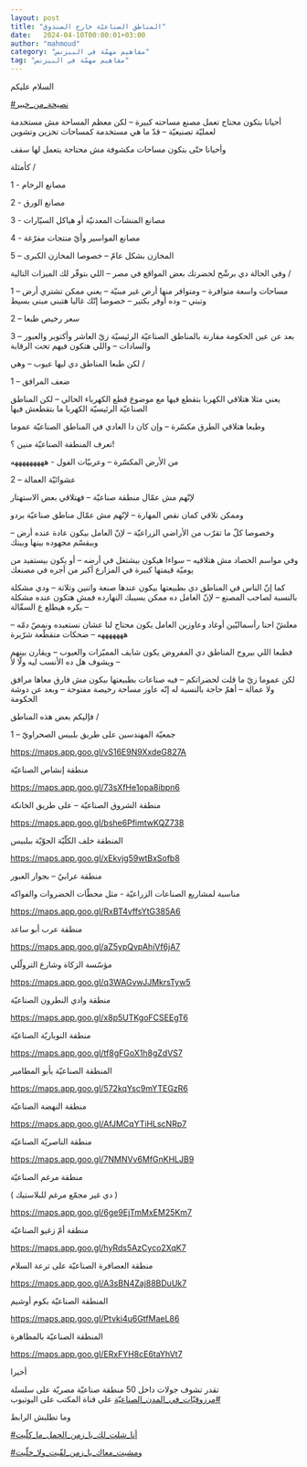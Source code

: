 ```yaml
---
layout: post
title: "المناطق الصناعيّة خارج الصندوق"
date:   2024-04-10T00:00:01+03:00
author: "mahmoud"
category: "مفاهيم مهمّة في البيزنس"
tag: "مفاهيم مهمّة في البيزنس"
---
```



السلام عليكم




[<u>\#نصيحة\_من\_خبير</u>](https://www.facebook.com/hashtag/%D9%86%D8%B5%D9%8A%D8%AD%D8%A9_%D9%85%D9%86_%D8%AE%D8%A8%D9%8A%D8%B1?__eep__=6&__cft__%5b0%5d=AZVwBUtDJuopPVhPNE52YYMTk90c0zE96ujsstvXvgQY4yC7RjRyJQLU5YNT_airCuXybK2aAFEBRVqKo_bLMn_wHLx0QUmt38D7zZdRepsMyFGyxvUy5E8FhMERIpzhlySHjAqhQCuZ050teLZhHsCo5rrQpHRYQ7rblTH8RlqcMg&__tn__=*NK-R)




أحيانا بتكون محتاج تعمل مصنع مساحته كبيرة – لكن معظم
المساحة مش مستخدمة لعمليّة تصنيعيّة – قدّ ما هي مستخدمة كمساحات تخزين
وتشوين

وأحيانا حتّى بتكون مساحات مكشوفة مش محتاجة يتعمل لها
سقف




كأمثلة /

1 - مصانع الرخام

2 - مصانع الورق

3 - مصانع المنشآت المعدنيّة أو هياكل السيّارات

4 - مصانع المواسير وأيّ منتجات مفرّغة

5 – المخازن بشكل عامّ – خصوصا المخازن الكبرى




وفي الحالة دي برشّح لحضرتك بعض المواقع في مصر – اللي
بتوفّر لك الميزات التالية /




1 – مساحات واسعة متوافرة – ومتوافر منها أرض غير مبنيّة –
يعني ممكن تشتري أرض وتبني – وده أوفر بكتير – خصوصا إنّك غالبا هتبنى مبنى
بسيط




2 – سعر رخيص طبعا




3 – بعد عن عين الحكومة مقارنة بالمناطق الصناعيّة الرئيسيّة
زيّ العاشر وأكتوبر والعبور والسادات – واللي هتكون فيهم تحت الرقابة




لكن طبعا المناطق دي ليها عيوب – وهي /




1 – ضعف المرافق

يعني مثلا هتلاقي الكهربا بتقطع فيها مع موضوع قطع
الكهرباء الحالي – لكن المناطق الصناعيّة الرئيسيّة الكهربا ما بتقطعش
فيها

وطبعا هتلاقي الطرق مكسّرة – وإن كان دا العادي في المناطق
الصناعيّة عموما




تعرف المنطقة الصناعيّة منين ؟!

من الأرض المكسّرة – وعربيّات الفول - هههههههههه




2 – عشوائيّة العمالة

لإنّهم مش عمّال منطقة صناعيّة – فهتلاقي بعض
الاستهتار

وممكن تلاقي كمان نقص المهارة – لإنّهم مش عمّال مناطق
صناعيّة بردو




وخصوصا كلّ ما تقرّب من الأراضي الزراعيّة – لإنّ العامل بيكون
عادة عنده أرض – وبيقسّم مجهوده بينها وبينك

وفي مواسم الحصاد مش هتلاقيه – سواءا هيكون بيشتغل في أرضه
– أو يكون بيستفيد من يوميّة قيمتها كبيرة في المزارع أكبر من أجره في
مصنعك




كما إنّ الناس في المناطق دي بطبيعتها بيكون عندها صنعة
واتنين وتلاتة – ودي مشكلة بالنسبة لصاحب المصنع – لإنّ العامل ده ممكن
يسيبك النهارده فمش هتكون عنده مشكلة – بكره هيطلع ع السقّالة




معلشّ احنا رأسماليّين أوغاد وعاوزين العامل يكون محتاج لنا
عشان نستعبده ونمصّ دمّه – هههههههه – ضحكات متقطّعة شرّيرة




فطبعا اللي بيروح المناطق دي المفروض يكون شايف المميّزات
والعيوب – ويقارن بينهم – ويشوف هل ده الأنسب ليه ولّا لأ




لكن عموما زيّ ما قلت لحضراتكم – فيه صناعات بطبيعتها بيكون
مش فارق معاها مرافق ولا عمالة – أهمّ حاجة بالنسبة له إنّه عاوز مساحة رخيصة
مفتوحة – وبعد عن دوشة الحكومة




فإليكم بعض هذه المناطق /




1 – جمعيّة المهندسين على طريق بلبيس الصحراويّ




[<u>https://maps.app.goo.gl/vS16E9N9XxdeG827A</u>](https://l.facebook.com/l.php?u=https%3A%2F%2Fmaps.app.goo.gl%2FvS16E9N9XxdeG827A%3Ffbclid%3DIwAR1R5ZpiRDu28JIYjOif0OI8i0KAlX3D7pz2QtP-ELDltu6Kudz3L3EPebI&h=AT3HYXXW64wV3R1anvemsp70zA73ETt7_wiLcTo_m321tlRl8I0P0P5iZOJ6w8KcJWeij8CsqVJoimyr-JHcD28svCIRUtz9T_t0TXb6E7B9wl0StsxsKiZrGITM0VfWnvc&__tn__=-UK-R&c%5b0%5d=AT3szuXz34MdOLW7UCAKkes3k-bVVSdu4PZ7dKmgiKQWlYOWwEItvpKj-h5PVwFiLMZnrtrg2zGK_Qdvx3NZRQ46xxutWCyeAT5gqIaiom7nWIbWp-0hM6dNGufVGI0kbGSk7Vza8lf7ADk7NgCxa1ILVBpdJon9NCaqbdJS4pbIBH5dCYt3UKrXctTPrpPEWX64pA)




منطقة إنشاص الصناعيّة




[<u>https://maps.app.goo.gl/73sXfHe1opa8ibpn6</u>](https://l.facebook.com/l.php?u=https%3A%2F%2Fmaps.app.goo.gl%2F73sXfHe1opa8ibpn6%3Ffbclid%3DIwAR16Wrok9kfUae7IDKLN9H7unSXgbTLiJWSUAE_CSFZuPMUqwYTLC3AP4qk&h=AT2n4l0mQYrjX9j3yxSNTIYWMdcZc27Tt7xb_h07-MlH793ZRRgMUtg59WDUnXNKtpyb0RjPOq1_jLFEQ3DpJBUEOqI1k3jperiE2HLWoKs8A--yzJFdth6ttmOODaEgM_4&__tn__=-UK-R&c%5b0%5d=AT3szuXz34MdOLW7UCAKkes3k-bVVSdu4PZ7dKmgiKQWlYOWwEItvpKj-h5PVwFiLMZnrtrg2zGK_Qdvx3NZRQ46xxutWCyeAT5gqIaiom7nWIbWp-0hM6dNGufVGI0kbGSk7Vza8lf7ADk7NgCxa1ILVBpdJon9NCaqbdJS4pbIBH5dCYt3UKrXctTPrpPEWX64pA)




منطقة الشروق الصناعيّة – على طريق الخانكة




[<u>https://maps.app.goo.gl/bshe6PfimtwKQZ738</u>](https://l.facebook.com/l.php?u=https%3A%2F%2Fmaps.app.goo.gl%2Fbshe6PfimtwKQZ738%3Ffbclid%3DIwAR16Wrok9kfUae7IDKLN9H7unSXgbTLiJWSUAE_CSFZuPMUqwYTLC3AP4qk&h=AT0316skljjppkGoG6J-S4nSEGaYToxYZkU-5lvB8VILltYik7U1LuYEtx6J25zn7u0iIt9CcgB_8zIoHnoSlSnIf7JRWr_ADWySrw_rsyhG4D7G6EbRySVQs79XkAoMwQY&__tn__=-UK-R&c%5b0%5d=AT3szuXz34MdOLW7UCAKkes3k-bVVSdu4PZ7dKmgiKQWlYOWwEItvpKj-h5PVwFiLMZnrtrg2zGK_Qdvx3NZRQ46xxutWCyeAT5gqIaiom7nWIbWp-0hM6dNGufVGI0kbGSk7Vza8lf7ADk7NgCxa1ILVBpdJon9NCaqbdJS4pbIBH5dCYt3UKrXctTPrpPEWX64pA)




المنطقة خلف الكلّيّة الجوّيّة ببلبيس




[<u>https://maps.app.goo.gl/xEkvjg59wtBxSofb8</u>](https://l.facebook.com/l.php?u=https%3A%2F%2Fmaps.app.goo.gl%2FxEkvjg59wtBxSofb8%3Ffbclid%3DIwAR35UxzPDj2_p7YqCpUhT40fKqlUKzzkp8RRB_Rvl8W2IyfjdwZBDDF_ngk&h=AT3HGmdqCJ1mvfiDMDgfJvd3eEX7ZuLY472az2okK1B_8d6OsMENeANkXNGyN06rGW7eINJ3ycGXnU6mSQCiPHokdlxoaHqPIauAQ2_BiHZzISSyxmWd4c99UkOxRH56t9E&__tn__=-UK-R&c%5b0%5d=AT3szuXz34MdOLW7UCAKkes3k-bVVSdu4PZ7dKmgiKQWlYOWwEItvpKj-h5PVwFiLMZnrtrg2zGK_Qdvx3NZRQ46xxutWCyeAT5gqIaiom7nWIbWp-0hM6dNGufVGI0kbGSk7Vza8lf7ADk7NgCxa1ILVBpdJon9NCaqbdJS4pbIBH5dCYt3UKrXctTPrpPEWX64pA)




منطقة عرابيّ – بجوار العبور

مناسبة لمشاريع الصناعات الزراعيّة - مثل محطّات الخضروات
والفواكه




[<u>https://maps.app.goo.gl/RxBT4vffsYtG385A6</u>](https://l.facebook.com/l.php?u=https%3A%2F%2Fmaps.app.goo.gl%2FRxBT4vffsYtG385A6%3Ffbclid%3DIwAR3mIrR2YiaL0PUI2hcNTZWpq-tBE7G-ohZRw-vU_JBIbqlEn1n2aqujK0g&h=AT3jleWXywrRT7ffLd3faelXV562ZIxcU7CFqv1fYKo6LEc7Uel_usQ5mAeK7tq1N-OVZbaRTKRpW2_VlKUTDEpwmTp59u8L4-uuUVP6wwqEPxMGMb8q8_BqVMFLRbCVwic&__tn__=-UK-R&c%5b0%5d=AT3szuXz34MdOLW7UCAKkes3k-bVVSdu4PZ7dKmgiKQWlYOWwEItvpKj-h5PVwFiLMZnrtrg2zGK_Qdvx3NZRQ46xxutWCyeAT5gqIaiom7nWIbWp-0hM6dNGufVGI0kbGSk7Vza8lf7ADk7NgCxa1ILVBpdJon9NCaqbdJS4pbIBH5dCYt3UKrXctTPrpPEWX64pA)




منطقة عرب أبو ساعد




[<u>https://maps.app.goo.gl/aZ5ypQvpAhjVf6jA7</u>](https://l.facebook.com/l.php?u=https%3A%2F%2Fmaps.app.goo.gl%2FaZ5ypQvpAhjVf6jA7%3Ffbclid%3DIwAR1R5ZpiRDu28JIYjOif0OI8i0KAlX3D7pz2QtP-ELDltu6Kudz3L3EPebI&h=AT3KGdf-NenaVaTd2FEqpuBMmIN9SorMg9p3p22lkjCn0t_8ozwVxFEGhD5-fGIjyuvTuGGrS10PrxYPVbys_yY9Z0INBLGGIddm1U6xsgq6ZP2O_iBpejoV5A5OXaPotQo&__tn__=-UK-R&c%5b0%5d=AT3szuXz34MdOLW7UCAKkes3k-bVVSdu4PZ7dKmgiKQWlYOWwEItvpKj-h5PVwFiLMZnrtrg2zGK_Qdvx3NZRQ46xxutWCyeAT5gqIaiom7nWIbWp-0hM6dNGufVGI0kbGSk7Vza8lf7ADk7NgCxa1ILVBpdJon9NCaqbdJS4pbIBH5dCYt3UKrXctTPrpPEWX64pA)




مؤسّسة الزكاة وشارع الترولّلي




[<u>https://maps.app.goo.gl/q3WAGvwJJMkrsTyw5</u>](https://l.facebook.com/l.php?u=https%3A%2F%2Fmaps.app.goo.gl%2Fq3WAGvwJJMkrsTyw5%3Ffbclid%3DIwAR0w5mPFoibsjO9UOQrWYpjMkbFZ50sDMDTM-zDJXc9NtNeWt-rVQtq1kQ8&h=AT3y0PSSYvyPZRERY8xyfWHTMTowZC_Wv6Nl4vVvnppjJEDePxBq35cqpz2H0-Q3y33diBlGzgnR8OUsoxdP2ND4rJZQABgeeAff2lga9qDgrA3T_yfL1KXJHmwN2PWW7Vg&__tn__=-UK-R&c%5b0%5d=AT3szuXz34MdOLW7UCAKkes3k-bVVSdu4PZ7dKmgiKQWlYOWwEItvpKj-h5PVwFiLMZnrtrg2zGK_Qdvx3NZRQ46xxutWCyeAT5gqIaiom7nWIbWp-0hM6dNGufVGI0kbGSk7Vza8lf7ADk7NgCxa1ILVBpdJon9NCaqbdJS4pbIBH5dCYt3UKrXctTPrpPEWX64pA)




منطقة وادي النطرون الصناعيّة




[<u>https://maps.app.goo.gl/x8p5UTKgoFCSEEgT6</u>](https://l.facebook.com/l.php?u=https%3A%2F%2Fmaps.app.goo.gl%2Fx8p5UTKgoFCSEEgT6%3Ffbclid%3DIwAR3PJDIrWXFKDGEeRT49KFEqkN7zkpXmbE3YMtp1kahSwsrOWZpnFLxXWVs&h=AT2DkI3szL7jweFhCoZT8L_6rmx3hAgRQpxFZKZ5EJhDolqi-bSLP1mxoGwTIT6kJL8w8KS8OjLyGdKEXMXUudcAgVsIfdhn8Fs0Zpfujt89nj9Tp5Lh0f2Azw7JJZIG7NI&__tn__=-UK-R&c%5b0%5d=AT3szuXz34MdOLW7UCAKkes3k-bVVSdu4PZ7dKmgiKQWlYOWwEItvpKj-h5PVwFiLMZnrtrg2zGK_Qdvx3NZRQ46xxutWCyeAT5gqIaiom7nWIbWp-0hM6dNGufVGI0kbGSk7Vza8lf7ADk7NgCxa1ILVBpdJon9NCaqbdJS4pbIBH5dCYt3UKrXctTPrpPEWX64pA)




منطقة النوباريّة الصناعيّة




[<u>https://maps.app.goo.gl/tf8gFGoX1h8gZdVS7</u>](https://l.facebook.com/l.php?u=https%3A%2F%2Fmaps.app.goo.gl%2Ftf8gFGoX1h8gZdVS7%3Ffbclid%3DIwAR1rXHxKCZrz8sx6gnIkKOK4B4MuzuyAfrnL4u4g2_JTFJjkRbuiVByTjE4&h=AT3_q-2SfMHy3ZHTCPEV46Lh0tpBTuXMQnRY_4G1G4gu3HEXMLgyXAQwtdH3i2bo9QCTCFBc7csyHp05iOLrBT1us99VQ0uotfE1g6XdZD6XfBNmQeqQlA-p4DAViDVmpzo&__tn__=-UK-R&c%5b0%5d=AT3szuXz34MdOLW7UCAKkes3k-bVVSdu4PZ7dKmgiKQWlYOWwEItvpKj-h5PVwFiLMZnrtrg2zGK_Qdvx3NZRQ46xxutWCyeAT5gqIaiom7nWIbWp-0hM6dNGufVGI0kbGSk7Vza8lf7ADk7NgCxa1ILVBpdJon9NCaqbdJS4pbIBH5dCYt3UKrXctTPrpPEWX64pA)




المنطقة الصناعيّة بأبو المطامير




[<u>https://maps.app.goo.gl/572kqYsc9mYTEGzR6</u>](https://l.facebook.com/l.php?u=https%3A%2F%2Fmaps.app.goo.gl%2F572kqYsc9mYTEGzR6%3Ffbclid%3DIwAR379UbSNiAR0PvBBuP4kbqP6LP32djfg28U5pEwzbROAojCbksZs85MDjY&h=AT2OdiAEglC2Cf8d76VUR9RZ6lMTclz8OKf_-c5iAuPh8LozvoJeXbtMpIr8faHiDkSmAhnTMTU2jwJqwB1vkOG6WAtFcUWnruBaTFKZicZs-TqvuGKxx4tI_Nwn8kQpKdE&__tn__=-UK-R&c%5b0%5d=AT3szuXz34MdOLW7UCAKkes3k-bVVSdu4PZ7dKmgiKQWlYOWwEItvpKj-h5PVwFiLMZnrtrg2zGK_Qdvx3NZRQ46xxutWCyeAT5gqIaiom7nWIbWp-0hM6dNGufVGI0kbGSk7Vza8lf7ADk7NgCxa1ILVBpdJon9NCaqbdJS4pbIBH5dCYt3UKrXctTPrpPEWX64pA)




منطقة النهضة الصناعيّة




[<u>https://maps.app.goo.gl/AfJMCqYTiHLscNRp7</u>](https://l.facebook.com/l.php?u=https%3A%2F%2Fmaps.app.goo.gl%2FAfJMCqYTiHLscNRp7%3Ffbclid%3DIwAR301dRF3ouRwqbS4PTL0OJgQob-ZPDfBMSYpGw-cTioEGmW91c7441THVw&h=AT1hXj_r7M3jiZoUqywQ6CHLwMgzuYoORcCN9GewI9iciPChdnvYUDEQf_T74zM3n4StRav5SQyNcH6ihEG4P-g-53n682BTqtEZtxYZWD9hafSsDlNO3RvqNEReviuRZs0&__tn__=-UK-R&c%5b0%5d=AT3szuXz34MdOLW7UCAKkes3k-bVVSdu4PZ7dKmgiKQWlYOWwEItvpKj-h5PVwFiLMZnrtrg2zGK_Qdvx3NZRQ46xxutWCyeAT5gqIaiom7nWIbWp-0hM6dNGufVGI0kbGSk7Vza8lf7ADk7NgCxa1ILVBpdJon9NCaqbdJS4pbIBH5dCYt3UKrXctTPrpPEWX64pA)




منطقة الناصريّة الصناعيّة




[<u>https://maps.app.goo.gl/7NMNVv6MfGnKHLJB9</u>](https://l.facebook.com/l.php?u=https%3A%2F%2Fmaps.app.goo.gl%2F7NMNVv6MfGnKHLJB9%3Ffbclid%3DIwAR08wu_ieXLnQ8ztU5L2tVpnUPYuoqBS3qVGnyNSmUe7QMEh4tj29P2KYes&h=AT1U7QiiggV-UWdgenHr0w62gPHy--wxkC9xcPA4h4hnJ4ButsTHCsQOd7fmFRn8gVeJN7ikYvQjRcD-_XFbNY5rwbKYW7x6KY7GNYu65eOQ1AaXj26SY4TkBBsuOB30NoE&__tn__=-UK-R&c%5b0%5d=AT3szuXz34MdOLW7UCAKkes3k-bVVSdu4PZ7dKmgiKQWlYOWwEItvpKj-h5PVwFiLMZnrtrg2zGK_Qdvx3NZRQ46xxutWCyeAT5gqIaiom7nWIbWp-0hM6dNGufVGI0kbGSk7Vza8lf7ADk7NgCxa1ILVBpdJon9NCaqbdJS4pbIBH5dCYt3UKrXctTPrpPEWX64pA)




منطقة مرغم الصناعيّة

( دي غير مجمّع مرغم للبلاستيك )




[<u>https://maps.app.goo.gl/6ge9EjTmMxEM25Km7</u>](https://l.facebook.com/l.php?u=https%3A%2F%2Fmaps.app.goo.gl%2F6ge9EjTmMxEM25Km7%3Ffbclid%3DIwAR3LdoK593nAEP181GGEhwqnYg3A-2HDP6cpEBuioTk0g6a_ZLNqmJP2ZkE&h=AT1ZuAXgC0knqNIIywj3oANFR5-xW1C1y63St8IH8Tcd5LN1pVnJsvvqcY2ePmIt-ChTrQc02t_hPQdbiuqiN0dlCrAoNTGoS-wZbNU42cIwJV_89_uT6csW0RzFm4QBauA&__tn__=-UK-R&c%5b0%5d=AT3szuXz34MdOLW7UCAKkes3k-bVVSdu4PZ7dKmgiKQWlYOWwEItvpKj-h5PVwFiLMZnrtrg2zGK_Qdvx3NZRQ46xxutWCyeAT5gqIaiom7nWIbWp-0hM6dNGufVGI0kbGSk7Vza8lf7ADk7NgCxa1ILVBpdJon9NCaqbdJS4pbIBH5dCYt3UKrXctTPrpPEWX64pA)




منطقة أمّ زغيو الصناعيّة




[<u>https://maps.app.goo.gl/hyRds5AzCyco2XqK7</u>](https://l.facebook.com/l.php?u=https%3A%2F%2Fmaps.app.goo.gl%2FhyRds5AzCyco2XqK7%3Ffbclid%3DIwAR1IyqY-0SmEnqGdKK4-fI62_Brn47DOHjpq-Oq3rU3wYAt7ZC-SiTrf_Zc&h=AT1HaJv7i12dxKNZWK0VciJ646mm2AROHFfw8Qkd4JI4zTiPxkVRV9PC29bTB9JjH4H8LoJtZwQfpphSVJIPzy1PxQvLofFFNDfF8Pwe8rQ8_UKz0VMjafMAx2hvgSauwVQ&__tn__=-UK-R&c%5b0%5d=AT3szuXz34MdOLW7UCAKkes3k-bVVSdu4PZ7dKmgiKQWlYOWwEItvpKj-h5PVwFiLMZnrtrg2zGK_Qdvx3NZRQ46xxutWCyeAT5gqIaiom7nWIbWp-0hM6dNGufVGI0kbGSk7Vza8lf7ADk7NgCxa1ILVBpdJon9NCaqbdJS4pbIBH5dCYt3UKrXctTPrpPEWX64pA)




منطقة العصافرة الصناعيّة على ترعة السلام




[<u>https://maps.app.goo.gl/A3sBN4Zaj88BDuUk7</u>](https://l.facebook.com/l.php?u=https%3A%2F%2Fmaps.app.goo.gl%2FA3sBN4Zaj88BDuUk7%3Ffbclid%3DIwAR08wu_ieXLnQ8ztU5L2tVpnUPYuoqBS3qVGnyNSmUe7QMEh4tj29P2KYes&h=AT2ZvKNFQe5GSkq9DAFoC37BxNnezmT-XpDscFC3dWfuQA8ih8CZprEAVugAruraEpn8zziJJjafueyj0rytTNGv35nFAXErpIiP1Xq91GQGo-__-sCKDSkom-G66Vr_gog&__tn__=-UK-R&c%5b0%5d=AT3szuXz34MdOLW7UCAKkes3k-bVVSdu4PZ7dKmgiKQWlYOWwEItvpKj-h5PVwFiLMZnrtrg2zGK_Qdvx3NZRQ46xxutWCyeAT5gqIaiom7nWIbWp-0hM6dNGufVGI0kbGSk7Vza8lf7ADk7NgCxa1ILVBpdJon9NCaqbdJS4pbIBH5dCYt3UKrXctTPrpPEWX64pA)




المنطقة الصناعيّة بكوم أوشيم




[<u>https://maps.app.goo.gl/Ptvki4u6GtfMaeL86</u>](https://l.facebook.com/l.php?u=https%3A%2F%2Fmaps.app.goo.gl%2FPtvki4u6GtfMaeL86%3Ffbclid%3DIwAR03tZM52bp1E29q1oMqd55mjbLWGuGM3l4ma9x4wlrPNKSsU7arvSF3kXE&h=AT22cO1fo_QQP2Z1wtLtMLG0vD5ejKrWJi6qRAGL6BZr9Hb63VZBP9Lrs03aCDANtXdt2x1QVyOv84X719Eo4MtA_qzBCdwDtxbAm4phOrVXDyL2IjQTB94zqIjWtJPlaKI&__tn__=-UK-R&c%5b0%5d=AT3szuXz34MdOLW7UCAKkes3k-bVVSdu4PZ7dKmgiKQWlYOWwEItvpKj-h5PVwFiLMZnrtrg2zGK_Qdvx3NZRQ46xxutWCyeAT5gqIaiom7nWIbWp-0hM6dNGufVGI0kbGSk7Vza8lf7ADk7NgCxa1ILVBpdJon9NCaqbdJS4pbIBH5dCYt3UKrXctTPrpPEWX64pA)




المنطقة الصناعيّة بالمطاهرة




[<u>https://maps.app.goo.gl/ERxFYH8cE6taYhVt7</u>](https://l.facebook.com/l.php?u=https%3A%2F%2Fmaps.app.goo.gl%2FERxFYH8cE6taYhVt7%3Ffbclid%3DIwAR1aSW9fkLG6mp4qUEOFunkGL943sSTlK2nXD16qUWoSIcj_TbZTxsXwlQ4&h=AT36pg-2xhttZDsSKSnY5YN7MUQYbtFNkRYAk22xQgfFAXSK4GOdEk81bAU_3Ll6IhgcyfC-zRAkU7YFiHJf42J9yWoWleksWcZKdL2h3dOavnBwB8-HqPInSjBvvwvch98&__tn__=-UK-R&c%5b0%5d=AT3szuXz34MdOLW7UCAKkes3k-bVVSdu4PZ7dKmgiKQWlYOWwEItvpKj-h5PVwFiLMZnrtrg2zGK_Qdvx3NZRQ46xxutWCyeAT5gqIaiom7nWIbWp-0hM6dNGufVGI0kbGSk7Vza8lf7ADk7NgCxa1ILVBpdJon9NCaqbdJS4pbIBH5dCYt3UKrXctTPrpPEWX64pA)




أخيرا

تقدر تشوف جولات داخل 50 منطقة صناعيّة مصريّة على
سلسلة
[<u>\#مرزوقيّات\_في\_المدن\_الصناعيّة</u>](https://www.facebook.com/hashtag/%D9%85%D8%B1%D8%B2%D9%88%D9%82%D9%8A%D9%91%D8%A7%D8%AA_%D9%81%D9%8A_%D8%A7%D9%84%D9%85%D8%AF%D9%86_%D8%A7%D9%84%D8%B5%D9%86%D8%A7%D8%B9%D9%8A%D9%91%D8%A9?__eep__=6&__cft__%5b0%5d=AZVwBUtDJuopPVhPNE52YYMTk90c0zE96ujsstvXvgQY4yC7RjRyJQLU5YNT_airCuXybK2aAFEBRVqKo_bLMn_wHLx0QUmt38D7zZdRepsMyFGyxvUy5E8FhMERIpzhlySHjAqhQCuZ050teLZhHsCo5rrQpHRYQ7rblTH8RlqcMg&__tn__=*NK-R)
على قناة المكتب على اليوتيوب

وما تطلبش الرابط




[<u>\#أنا\_شلت\_لك\_يا\_زمن\_الحمل\_ما\_كلّيت</u>](https://www.facebook.com/hashtag/%D8%A3%D9%86%D8%A7_%D8%B4%D9%84%D8%AA_%D9%84%D9%83_%D9%8A%D8%A7_%D8%B2%D9%85%D9%86_%D8%A7%D9%84%D8%AD%D9%85%D9%84_%D9%85%D8%A7_%D9%83%D9%84%D9%91%D9%8A%D8%AA?__eep__=6&__cft__%5b0%5d=AZVwBUtDJuopPVhPNE52YYMTk90c0zE96ujsstvXvgQY4yC7RjRyJQLU5YNT_airCuXybK2aAFEBRVqKo_bLMn_wHLx0QUmt38D7zZdRepsMyFGyxvUy5E8FhMERIpzhlySHjAqhQCuZ050teLZhHsCo5rrQpHRYQ7rblTH8RlqcMg&__tn__=*NK-R)

[<u>\#ومشيت\_معاك\_يا\_زمن\_لفّيت\_ولا\_خلّيت</u>](https://www.facebook.com/hashtag/%D9%88%D9%85%D8%B4%D9%8A%D8%AA_%D9%85%D8%B9%D8%A7%D9%83_%D9%8A%D8%A7_%D8%B2%D9%85%D9%86_%D9%84%D9%81%D9%91%D9%8A%D8%AA_%D9%88%D9%84%D8%A7_%D8%AE%D9%84%D9%91%D9%8A%D8%AA?__eep__=6&__cft__%5b0%5d=AZVwBUtDJuopPVhPNE52YYMTk90c0zE96ujsstvXvgQY4yC7RjRyJQLU5YNT_airCuXybK2aAFEBRVqKo_bLMn_wHLx0QUmt38D7zZdRepsMyFGyxvUy5E8FhMERIpzhlySHjAqhQCuZ050teLZhHsCo5rrQpHRYQ7rblTH8RlqcMg&__tn__=*NK-R)
